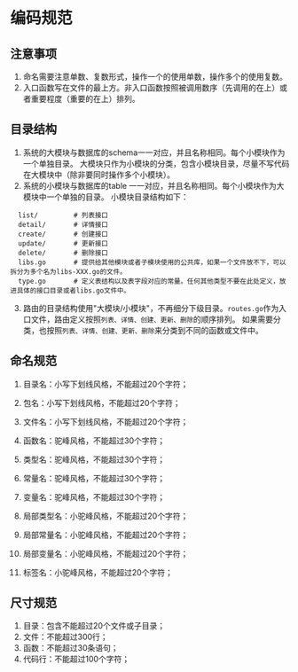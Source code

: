 # 编码规范

## 注意事项
1. 命名需要注意单数、复数形式，操作一个的使用单数，操作多个的使用复数。
2. 入口函数写在文件的最上方。非入口函数按照被调用数序（先调用的在上）或者重要程度（重要的在上）排列。

## 目录结构
1. 系统的大模块与数据库的schema一一对应，并且名称相同。每个小模块作为一个单独目录。
  大模块只作为小模块的分类，包含小模块目录，尽量不写代码在大模块中（除非要同时操作多个小模块）。
2. 系统的小模块与数据库的table 一一对应，并且名称相同。每个小模块作为大模块中一个单独的目录。
  小模块目录结构如下：
```
  list/         # 列表接口
  detail/       # 详情接口
  create/       # 创建接口
  update/       # 更新接口
  delete/       # 删除接口
  libs.go       # 提供给其他模块或者子模块使用的公共库，如果一个文件放不下，可以拆分为多个名为libs-XXX.go的文件。
  type.go       # 定义表结构以及表字段对应的常量。任何其他类型不要在此处定义，放进具体的接口目录或者libs.go文件中。
```

3. 路由的目录结构使用"大模块/小模块"，不再细分下级目录。`routes.go`作为入口文件，路由定义按照`列表、详情、创建、更新、删除`的顺序排列。
  如果需要分类，也按照`列表、详情、创建、更新、删除`来分类到不同的函数或文件中。

## 命名规范
1. 目录名：小写下划线风格，不能超过20个字符；
2. 包名：小写下划线风格，不能超过20个字符；
3. 文件名：小写下划线风格，不能超过20个字符；

4. 函数名：驼峰风格，不能超过30个字符；
5. 类型名：驼峰风格，不能超过30个字符；
6. 常量名：驼峰风格，不能超过30个字符；
7. 变量名：驼峰风格，不能超过30个字符；

8. 局部类型名：小驼峰风格，不能超过20个字符；
9. 局部常量名：小驼峰风格，不能超过20个字符；
10. 局部变量名：小驼峰风格，不能超过20个字符；
11. 标签名：小驼峰风格，不能超过20个字符；

## 尺寸规范
1. 目录：包含不能超过20个文件或子目录；
2. 文件：不能超过300行；
3. 函数：不能超过30条语句；
4. 代码行：不能超过100个字符；


